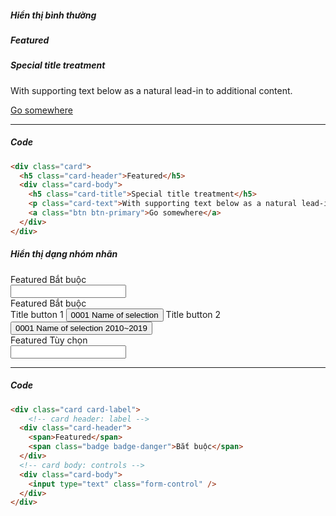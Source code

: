 ##### Hiển thị bình thường
<div class="card">
  <h5 class="card-header">Featured</h5>
  <div class="card-body">
    <h5 class="card-title">Special title treatment</h5>
    <p class="card-text">With supporting text below as a natural lead-in to additional content.</p>
    <a href="javascript:void(0)" class="btn btn-primary">Go somewhere</a>
  </div>
</div>

---
##### Code
```html
<div class="card">
  <h5 class="card-header">Featured</h5>
  <div class="card-body">
    <h5 class="card-title">Special title treatment</h5>
    <p class="card-text">With supporting text below as a natural lead-in to additional content.</p>
    <a class="btn btn-primary">Go somewhere</a>
  </div>
</div>
```
##### Hiển thị dạng nhóm nhãn
<div class="card card-label mb-2">
  <div class="card-header">
    <span>Featured</span>
    <span class="badge badge-danger">Bắt buộc</span>
  </div>
  <div class="card-body">
    <input type="text" class="form-control" />
  </div>
</div>
<div class="card card-label mb-2">
  <div class="card-header">
    <span>Featured</span>
    <span class="badge badge-danger">Bắt buộc</span>
  </div>
  <div class="card-body">
    <span>Title button 1</span>
    <button type="button" class="btn btn-selection mt-2 mb-2">
        <span class="badge badge-secondary">0001</span>
        <span>Name of selection</span>
    </button>
    <span>Title button 2</span>
    <button type="button" class="btn btn-selection mt-2 mb-2">
        <span class="badge badge-secondary">0001</span>
        <span>Name of selection</span>
        <span class="d-block mt-1">2010~2019</span>
    </button>
  </div>
</div>
<div class="card card-label mb-2">
  <div class="card-header">
    <span>Featured</span>
    <span class="badge badge-info">Tùy chọn</span>
  </div>
  <div class="card-body">
    <input type="text" class="form-control" />
  </div>
</div>

---
##### Code
```html
<div class="card card-label">
    <!-- card header: label -->
  <div class="card-header">
    <span>Featured</span>
    <span class="badge badge-danger">Bắt buộc</span>
  </div>
  <!-- card body: controls -->
  <div class="card-body">
    <input type="text" class="form-control" />
  </div>
</div>
```